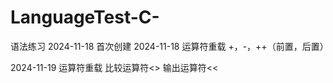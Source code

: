 # LanguageTest-C-
语法练习
2024-11-18 首次创建
2024-11-18 运算符重载 +，-，++（前置，后置）

2024-11-19 运算符重载 比较运算符<> 输出运算符<<
